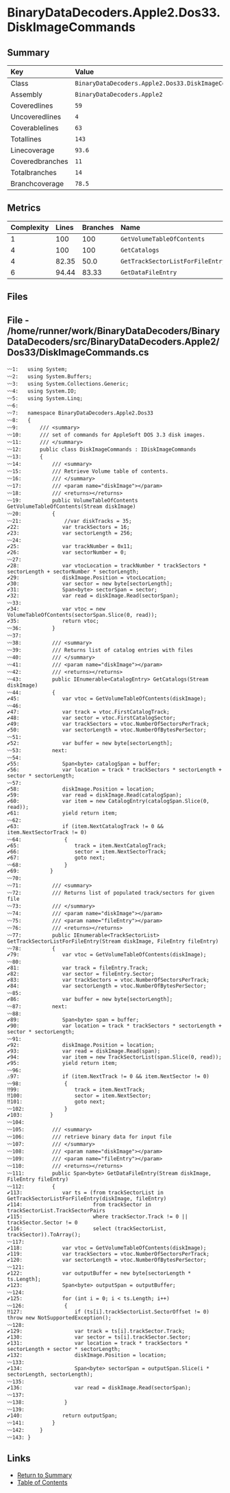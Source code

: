 ﻿# BinaryDataDecoders.Apple2.Dos33.DiskImageCommands

## Summary

| Key             | Value                                               |
| :-------------- | :-------------------------------------------------- |
| Class           | `BinaryDataDecoders.Apple2.Dos33.DiskImageCommands` |
| Assembly        | `BinaryDataDecoders.Apple2`                         |
| Coveredlines    | `59`                                                |
| Uncoveredlines  | `4`                                                 |
| Coverablelines  | `63`                                                |
| Totallines      | `143`                                               |
| Linecoverage    | `93.6`                                              |
| Coveredbranches | `11`                                                |
| Totalbranches   | `14`                                                |
| Branchcoverage  | `78.5`                                              |

## Metrics

| Complexity | Lines | Branches | Name                             |
| :--------- | :---- | :------- | :------------------------------- |
| 1          | 100   | 100      | `GetVolumeTableOfContents`       |
| 4          | 100   | 100      | `GetCatalogs`                    |
| 4          | 82.35 | 50.0     | `GetTrackSectorListForFileEntry` |
| 6          | 94.44 | 83.33    | `GetDataFileEntry`               |

## Files

## File - /home/runner/work/BinaryDataDecoders/BinaryDataDecoders/src/BinaryDataDecoders.Apple2/Dos33/DiskImageCommands.cs

```CSharp
〰1:   using System;
〰2:   using System.Buffers;
〰3:   using System.Collections.Generic;
〰4:   using System.IO;
〰5:   using System.Linq;
〰6:   
〰7:   namespace BinaryDataDecoders.Apple2.Dos33
〰8:   {
〰9:       /// <summary>
〰10:      /// set of commands for AppleSoft DOS 3.3 disk images.
〰11:      /// </summary>
〰12:      public class DiskImageCommands : IDiskImageCommands
〰13:      {
〰14:          /// <summary>
〰15:          /// Retrieve Volume table of contents.
〰16:          /// </summary>
〰17:          /// <param name="diskImage"></param>
〰18:          /// <returns></returns>
〰19:          public VolumeTableOfContents GetVolumeTableOfContents(Stream diskImage)
〰20:          {
〰21:              //var diskTracks = 35;
✔22:              var trackSectors = 16;
✔23:              var sectorLength = 256;
〰24:  
✔25:              var trackNumber = 0x11;
✔26:              var sectorNumber = 0;
〰27:  
✔28:              var vtocLocation = trackNumber * trackSectors * sectorLength + sectorNumber * sectorLength;
✔29:              diskImage.Position = vtocLocation;
✔30:              var sector = new byte[sectorLength];
✔31:              Span<byte> sectorSpan = sector;
✔32:              var read = diskImage.Read(sectorSpan);
〰33:  
✔34:              var vtoc = new VolumeTableOfContents(sectorSpan.Slice(0, read));
✔35:              return vtoc;
〰36:          }
〰37:  
〰38:          /// <summary>
〰39:          /// Returns list of catalog entries with files
〰40:          /// </summary>
〰41:          /// <param name="diskImage"></param>
〰42:          /// <returns></returns>
〰43:          public IEnumerable<CatalogEntry> GetCatalogs(Stream diskImage)
〰44:          {
✔45:              var vtoc = GetVolumeTableOfContents(diskImage);
〰46:  
✔47:              var track = vtoc.FirstCatalogTrack;
✔48:              var sector = vtoc.FirstCatalogSector;
✔49:              var trackSectors = vtoc.NumberOfSectorsPerTrack;
✔50:              var sectorLength = vtoc.NumberOfBytesPerSector;
〰51:  
✔52:              var buffer = new byte[sectorLength];
〰53:          next:
〰54:  
✔55:              Span<byte> catalogSpan = buffer;
✔56:              var location = track * trackSectors * sectorLength + sector * sectorLength;
〰57:  
✔58:              diskImage.Position = location;
✔59:              var read = diskImage.Read(catalogSpan);
✔60:              var item = new CatalogEntry(catalogSpan.Slice(0, read));
✔61:              yield return item;
〰62:  
✔63:              if (item.NextCatalogTrack != 0 && item.NextSectorTrack != 0)
〰64:              {
✔65:                  track = item.NextCatalogTrack;
✔66:                  sector = item.NextSectorTrack;
✔67:                  goto next;
〰68:              }
✔69:          }
〰70:  
〰71:          /// <summary>
〰72:          /// Returns list of populated track/sectors for given file
〰73:          /// </summary>
〰74:          /// <param name="diskImage"></param>
〰75:          /// <param name="fileEntry"></param>
〰76:          /// <returns></returns>
〰77:          public IEnumerable<TrackSectorList> GetTrackSectorListForFileEntry(Stream diskImage, FileEntry fileEntry)
〰78:          {
✔79:              var vtoc = GetVolumeTableOfContents(diskImage);
〰80:  
✔81:              var track = fileEntry.Track;
✔82:              var sector = fileEntry.Sector;
✔83:              var trackSectors = vtoc.NumberOfSectorsPerTrack;
✔84:              var sectorLength = vtoc.NumberOfBytesPerSector;
〰85:  
✔86:              var buffer = new byte[sectorLength];
〰87:          next:
〰88:  
✔89:              Span<byte> span = buffer;
✔90:              var location = track * trackSectors * sectorLength + sector * sectorLength;
〰91:  
✔92:              diskImage.Position = location;
✔93:              var read = diskImage.Read(span);
✔94:              var item = new TrackSectorList(span.Slice(0, read));
✔95:              yield return item;
〰96:  
⚠97:              if (item.NextTrack != 0 && item.NextSector != 0)
〰98:              {
‼99:                  track = item.NextTrack;
‼100:                 sector = item.NextSector;
‼101:                 goto next;
〰102:             }
✔103:         }
〰104: 
〰105:         /// <summary>
〰106:         /// retrieve binary data for input file
〰107:         /// </summary>
〰108:         /// <param name="diskImage"></param>
〰109:         /// <param name="fileEntry"></param>
〰110:         /// <returns></returns>
〰111:         public Span<byte> GetDataFileEntry(Stream diskImage, FileEntry fileEntry)
〰112:         {
✔113:             var ts = (from trackSectorList in GetTrackSectorListForFileEntry(diskImage, fileEntry)
✔114:                       from trackSector in trackSectorList.TrackSectorPairs
✔115:                       where trackSector.Track != 0 || trackSector.Sector != 0
✔116:                       select (trackSectorList, trackSector)).ToArray();
〰117: 
✔118:             var vtoc = GetVolumeTableOfContents(diskImage);
✔119:             var trackSectors = vtoc.NumberOfSectorsPerTrack;
✔120:             var sectorLength = vtoc.NumberOfBytesPerSector;
〰121: 
✔122:             var outputBuffer = new byte[sectorLength * ts.Length];
✔123:             Span<byte> outputSpan = outputBuffer;
〰124: 
✔125:             for (int i = 0; i < ts.Length; i++)
〰126:             {
‼127:                 if (ts[i].trackSectorList.SectorOffset != 0) throw new NotSupportedException();
〰128: 
✔129:                 var track = ts[i].trackSector.Track;
✔130:                 var sector = ts[i].trackSector.Sector;
✔131:                 var location = track * trackSectors * sectorLength + sector * sectorLength;
✔132:                 diskImage.Position = location;
〰133: 
✔134:                 Span<byte> sectorSpan = outputSpan.Slice(i * sectorLength, sectorLength);
〰135: 
✔136:                 var read = diskImage.Read(sectorSpan);
〰137: 
〰138:             }
〰139: 
✔140:             return outputSpan;
〰141:         }
〰142:     }
〰143: }
```

## Links

* [Return to Summary](Summary.md)
* [Table of Contents](../TOC.md)

